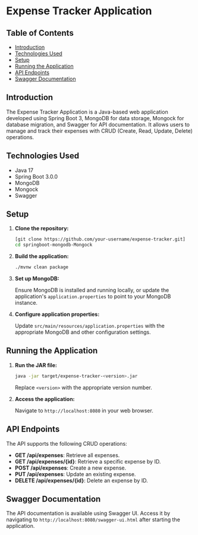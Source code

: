 
# Expense Tracker Application

## Table of Contents
- [Introduction](#introduction)
- [Technologies Used](#technologies-used)
- [Setup](#setup)
- [Running the Application](#running-the-application)
- [API Endpoints](#api-endpoints)
- [Swagger Documentation](#swagger-documentation)

## Introduction

The Expense Tracker Application is a Java-based web application developed using Spring Boot 3, MongoDB for data storage, Mongock for database migration, and Swagger for API documentation. It allows users to manage and track their expenses with CRUD (Create, Read, Update, Delete) operations.

## Technologies Used

- Java 17
- Spring Boot 3.0.0
- MongoDB
- Mongock
- Swagger

## Setup

1. **Clone the repository:**

    ```bash
    [git clone https://github.com/your-username/expense-tracker.git]
    cd springboot-mongodb-Mongock
    ```

2. **Build the application:**

    ```bash
    ./mvnw clean package
    ```

3. **Set up MongoDB:**

    Ensure MongoDB is installed and running locally, or update the application's `application.properties` to point to your MongoDB instance.

4. **Configure application properties:**

    Update `src/main/resources/application.properties` with the appropriate MongoDB and other configuration settings.

## Running the Application

1. **Run the JAR file:**

    ```bash
    java -jar target/expense-tracker-<version>.jar
    ```

   Replace `<version>` with the appropriate version number.

2. **Access the application:**

   Navigate to `http://localhost:8080` in your web browser.

## API Endpoints

The API supports the following CRUD operations:

- **GET /api/expenses**: Retrieve all expenses.
- **GET /api/expenses/{id}**: Retrieve a specific expense by ID.
- **POST /api/expenses**: Create a new expense.
- **PUT /api/expenses**: Update an existing expense.
- **DELETE /api/expenses/{id}**: Delete an expense by ID.

## Swagger Documentation

The API documentation is available using Swagger UI. Access it by navigating to `http://localhost:8080/swagger-ui.html` after starting the application.

